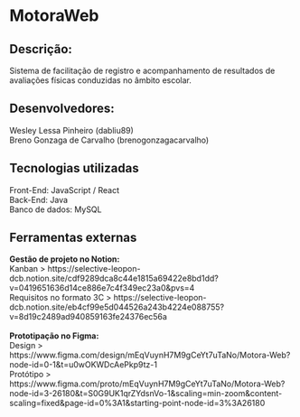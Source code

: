 <b><h1>MotoraWeb</h1></b>

<h2>Descrição:</h2>
Sistema de facilitação de registro e acompanhamento de resultados de avaliações físicas conduzidas no âmbito escolar.

<h2>Desenvolvedores:</h2>
Wesley Lessa Pinheiro (dabliu89)<br>
Breno Gonzaga de Carvalho (brenogonzagacarvalho)

<h2>Tecnologias utilizadas</h2>
Front-End: JavaScript / React<br>
Back-End: Java<br>
Banco de dados: MySQL

<h2>Ferramentas externas</h2>
<b>Gestão de projeto no Notion:</b><br>
Kanban > https://selective-leopon-dcb.notion.site/cdf9289dca8c44e1815a69422e8bd1dd?v=0419651636d14ce886e7c4f349ec23a0&pvs=4<br>
Requisitos no formato 3C > https://selective-leopon-dcb.notion.site/eb4cf99e5d044526a243b4224e088755?v=8d19c2489ad940859163fe24376ec56a<br><br>
<b>Prototipação no Figma:</b><br>
Design > https://www.figma.com/design/mEqVuynH7M9gCeYt7uTaNo/Motora-Web?node-id=0-1&t=u0wOKWDcAePkp9tz-1 <br>
Protótipo > https://www.figma.com/proto/mEqVuynH7M9gCeYt7uTaNo/Motora-Web?node-id=3-26180&t=S0G9UK1qrZYdsnVo-1&scaling=min-zoom&content-scaling=fixed&page-id=0%3A1&starting-point-node-id=3%3A26180
